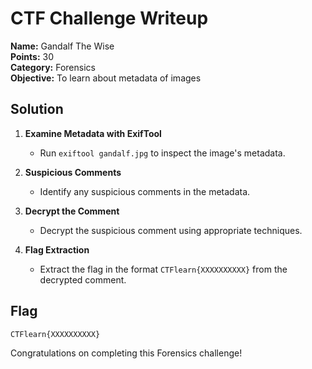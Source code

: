 # CTF Challenge Writeup
**Name:** Gandalf The Wise  
**Points:** 30  
**Category:** Forensics  
**Objective:** To learn about metadata of images

## Solution

1. **Examine Metadata with ExifTool**
   - Run `exiftool gandalf.jpg` to inspect the image's metadata.

2. **Suspicious Comments**  
   - Identify any suspicious comments in the metadata.

3. **Decrypt the Comment**  
   - Decrypt the suspicious comment using appropriate techniques.

4. **Flag Extraction**  
   - Extract the flag in the format `CTFlearn{XXXXXXXXXX}` from the decrypted comment.

## Flag
`CTFlearn{XXXXXXXXXX}`

Congratulations on completing this Forensics challenge!
